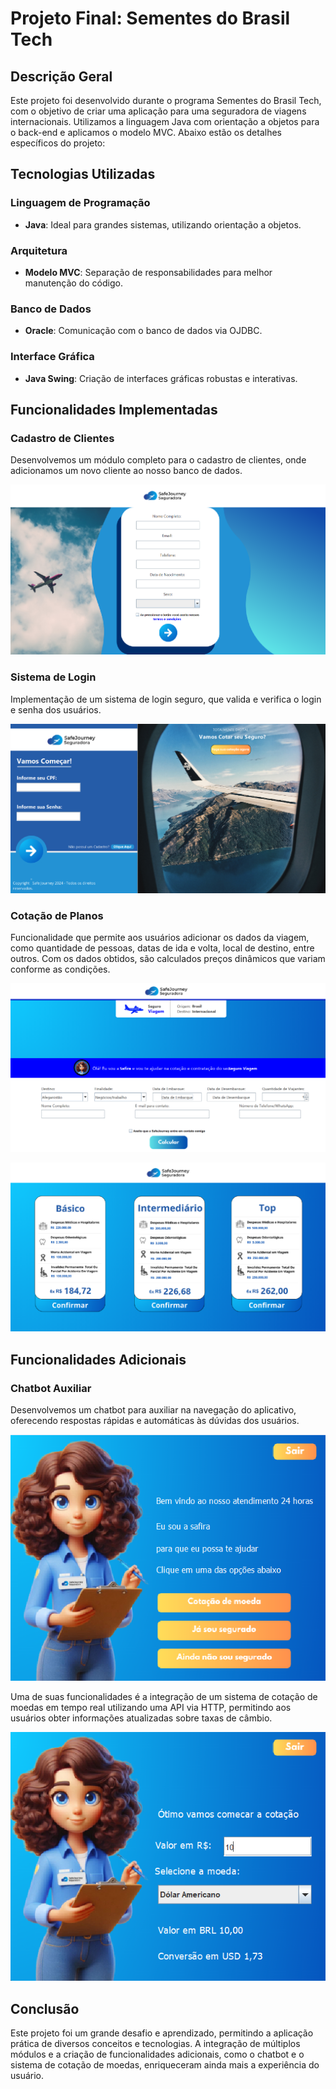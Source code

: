 # Projeto Final: Sementes do Brasil Tech

## Descrição Geral
Este projeto foi desenvolvido durante o programa Sementes do Brasil Tech, com o objetivo de criar uma aplicação para uma seguradora de viagens internacionais. Utilizamos a linguagem Java com orientação a objetos para o back-end e aplicamos o modelo MVC. Abaixo estão os detalhes específicos do projeto:

## Tecnologias Utilizadas

### Linguagem de Programação
- **Java**: Ideal para grandes sistemas, utilizando orientação a objetos.

### Arquitetura
- **Modelo MVC**: Separação de responsabilidades para melhor manutenção do código.

### Banco de Dados
- **Oracle**: Comunicação com o banco de dados via OJDBC.

### Interface Gráfica
- **Java Swing**: Criação de interfaces gráficas robustas e interativas.

## Funcionalidades Implementadas

### Cadastro de Clientes
Desenvolvemos um módulo completo para o cadastro de clientes, onde adicionamos um novo cliente ao nosso banco de dados.

![Imagem do Sistema de Cadastro](imagens-do-projeto/tela-de-cadastro.png)

### Sistema de Login
Implementação de um sistema de login seguro, que valida e verifica o login e senha dos usuários.

![Imagem do Sistema de Login](imagens-do-projeto/tela-de-login.png)

### Cotação de Planos
Funcionalidade que permite aos usuários adicionar os dados da viagem, como quantidade de pessoas, datas de ida e volta, local de destino, entre outros. Com os dados obtidos, são calculados preços dinâmicos que variam conforme as condições.

![Imagem da Cotação de Planos](imagens-do-projeto/tela-de-cotacao.png)

![Imagem da Tela de Orçamento](imagens-do-projeto/tela-de-orcamento.png)

## Funcionalidades Adicionais

### Chatbot Auxiliar
Desenvolvemos um chatbot para auxiliar na navegação do aplicativo, oferecendo respostas rápidas e automáticas às dúvidas dos usuários.

![Imagem do Chatbot](imagens-do-projeto/chatbot.png)

 Uma de suas funcionalidades é a integração de um sistema de cotação de moedas em tempo real utilizando uma API via HTTP, permitindo aos usuários obter informações atualizadas sobre taxas de câmbio.

![Imagem do Sistema de Cotação de Moedas](imagens-do-projeto/chatbot-cotacao-de-moeda.png)

## Conclusão
Este projeto foi um grande desafio e aprendizado, permitindo a aplicação prática de diversos conceitos e tecnologias. A integração de múltiplos módulos e a criação de funcionalidades adicionais, como o chatbot e o sistema de cotação de moedas, enriqueceram ainda mais a experiência do usuário.
